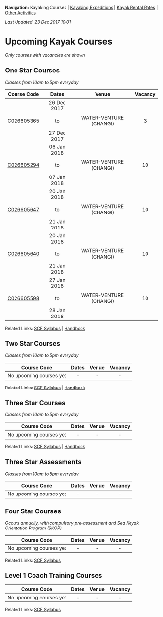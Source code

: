 **Navigation:** Kayaking Courses &#124; [Kayaking Expeditions](expedition) &#124; [Kayak Rental Rates](rental) &#124; [Other Activities](activity)

_Last Updated: 23 Dec 2017 10:01_
# Upcoming Kayak Courses
_Only courses with vacancies are shown_

## One Star Courses
_Classes from 10am to 5pm everyday_

Course Code | Dates | Venue | Vacancy 
:---: | :---: | :---: | :---: 
[C026605365](https://www.onepa.sg/class/details/c026605365)|26 Dec 2017<br/><br/>to<br/><br/>27 Dec 2017|WATER-VENTURE (CHANGI)|3
[C026605294](https://www.onepa.sg/class/details/c026605294)|06 Jan 2018<br/><br/>to<br/><br/>07 Jan 2018|WATER-VENTURE (CHANGI)|10
[C026605647](https://www.onepa.sg/class/details/c026605647)|20 Jan 2018<br/><br/>to<br/><br/>21 Jan 2018|WATER-VENTURE (CHANGI)|10
[C026605640](https://www.onepa.sg/class/details/c026605640)|20 Jan 2018<br/><br/>to<br/><br/>21 Jan 2018|WATER-VENTURE (CHANGI)|10
[C026605598](https://www.onepa.sg/class/details/c026605598)|27 Jan 2018<br/><br/>to<br/><br/>28 Jan 2018|WATER-VENTURE (CHANGI)|10

Related Links:
[SCF Syllabus](http://scf.org.sg/menu-parent-courses/menu-parent-recreation-kayaking/menu-parent-personal-stars-award/1-star-award/) &#124; [Handbook](http://scf.org.sg/RC6/hidden_content_scf/uploads/2014/11/RP-SCF-1-Star-Handbook.pdf)

## Two Star Courses
_Classes from 10am to 5pm everyday_

Course Code | Dates | Venue | Vacancy 
:---: | :---: | :---: | :---: 
No upcoming courses yet|-|-|-

Related Links:
[SCF Syllabus](http://scf.org.sg/menu-parent-courses/menu-parent-recreation-kayaking/menu-parent-personal-stars-award/2-star-award/) &#124; [Handbook](http://scf.org.sg/RC6/hidden_content_scf/uploads/2014/11/RP-SCF-2-Star-Handbook.pdf)

## Three Star Courses
_Classes from 10am to 5pm everyday_

Course Code | Dates | Venue | Vacancy 
:---: | :---: | :---: | :---: 
No upcoming courses yet|-|-|-

Related Links:
[SCF Syllabus](http://scf.org.sg/menu-parent-courses/menu-parent-recreation-kayaking/menu-parent-personal-stars-award/3-star-award/) &#124; [Handbook](http://scf.org.sg/RC6/hidden_content_scf/uploads/2014/11/RP-SCF-3-Star-Handbook.pdf)

## Three Star Assessments
_Classes from 10am to 5pm everyday_

Course Code | Dates | Venue | Vacancy 
:---: | :---: | :---: | :---: 
No upcoming courses yet|-|-|-


## Four Star Courses
_Occurs annually, with compulsory pre-assessment and Sea Kayak Orientation Program (SKOP)_

Course Code | Dates | Venue | Vacancy 
:---: | :---: | :---: | :---: 
No upcoming courses yet|-|-|-

Related Links:
[SCF Syllabus](http://scf.org.sg/menu-parent-courses/menu-parent-recreation-kayaking/menu-parent-personal-stars-award/4-star-award-riversea/)

## Level 1 Coach Training Courses

Course Code | Dates | Venue | Vacancy 
:---: | :---: | :---: | :---: 
No upcoming courses yet|-|-|-

Related Links:
[SCF Syllabus](http://scf.org.sg/menu-parent-courses/menu-parent-coaching-course/menu-parent-recreational/coaching-level-1-r/)

